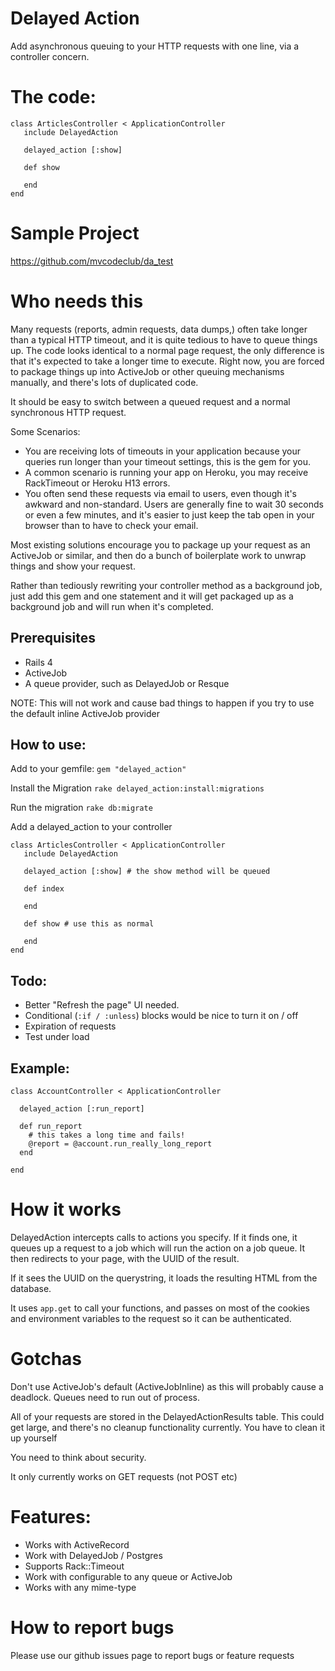 # Delayed Action
Add asynchronous queuing to your HTTP requests with one line, via a controller concern.  

# The code:
```
class ArticlesController < ApplicationController
   include DelayedAction
   
   delayed_action [:show] 
   
   def show
     
   end
end
```

# Sample Project
https://github.com/mvcodeclub/da_test

# Who needs this
Many requests (reports, admin requests, data dumps,) often take longer than a typical HTTP timeout, and it is quite tedious to have to queue things up.    The code looks identical to a normal page request, the only difference is that it's expected to take a longer time to execute.  Right now, you are forced to package things up into ActiveJob or other queuing mechanisms manually, and there's lots of duplicated code.

It should be easy to switch between a queued request and a normal synchronous HTTP request.

Some Scenarios:
* You are receiving lots of timeouts in your application because your  queries run longer than your timeout settings, this is the gem for you.
* A common scenario is running your app on Heroku, you may receive RackTimeout or Heroku H13 errors. 
* You often send these requests via email to users, even though it's awkward and non-standard.  Users are generally fine to wait 30 seconds or even a few minutes, and it's easier to just keep the tab open in your browser than to have to check your email.

Most existing solutions encourage you to package up your request as an ActiveJob or similar, and then do a bunch of boilerplate work to unwrap things and show your request.  

Rather than tediously rewriting your controller method as a background job, just add this gem and one statement and it will get packaged up as a background job and will run when it's completed.

## Prerequisites
 * Rails 4
 * ActiveJob
 * A queue provider, such as DelayedJob or Resque
 
NOTE: This will not work and cause bad things to happen if you try to use the default inline ActiveJob provider

## How to use:

Add to your gemfile:
``` gem "delayed_action" ```

Install the Migration
``` rake delayed_action:install:migrations ```

Run the migration
``` rake db:migrate ```

Add a delayed_action to your controller
```
class ArticlesController < ApplicationController
   include DelayedAction
   
   delayed_action [:show] # the show method will be queued
   
   def index
   
   end
   
   def show # use this as normal
   
   end
end

```

## Todo:
- Better "Refresh the page" UI needed.
- Conditional (`:if / :unless`) blocks would be nice to turn it on / off
- Expiration of requests
- Test under load

## Example:
```
class AccountController < ApplicationController

  delayed_action [:run_report]

  def run_report
    # this takes a long time and fails!
    @report = @account.run_really_long_report
  end

end
```

# How it works
DelayedAction intercepts calls to actions you specify.  If it finds one, it queues up a request to a job which will run the action on a job queue.  It then redirects to your page, with the UUID of the result.  

If it sees the UUID on the querystring, it loads the resulting HTML from the database.

It uses `app.get` to call your functions, and passes on most of the cookies and environment variables to the request so it can be authenticated.

# Gotchas
Don't use ActiveJob's default (ActiveJobInline) as this will probably cause a deadlock.  Queues need to run out of process.

All of your requests are stored in the DelayedActionResults table. This could get large, and there's no cleanup functionality currently.  You have to clean it up yourself

You need to think about security.  

It only currently works on GET requests (not POST etc)

# Features:
* Works with ActiveRecord
* Work with DelayedJob / Postgres
* Supports Rack::Timeout
* Work with configurable to any queue or ActiveJob
* Works with any mime-type

# How to report bugs
Please use our github issues page to report bugs or feature requests
